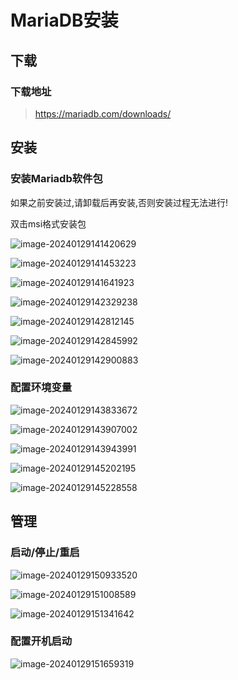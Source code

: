 # MariaDB安装

## 下载

### 下载地址

> https://mariadb.com/downloads/

## 安装

### 安装Mariadb软件包

如果之前安装过,请卸载后再安装,否则安装过程无法进行!

双击msi格式安装包

![image-20240129141420629](images/mariadb/image-20240129141420629.png)

![image-20240129141453223](images/mariadb/image-20240129141453223.png)

![image-20240129141641923](images/mariadb/image-20240129141641923.png)

![image-20240129142329238](images/mariadb/image-20240129142329238.png)

![image-20240129142812145](images/mariadb/image-20240129142812145.png)

![image-20240129142845992](images/mariadb/image-20240129142845992.png)

![image-20240129142900883](images/mariadb/image-20240129142900883.png)

### 配置环境变量

![image-20240129143833672](images/mariadb/image-20240129143833672.png)

![image-20240129143907002](images/mariadb/image-20240129143907002.png)

![image-20240129143943991](images/mariadb/image-20240129143943991.png)

![image-20240129145202195](images/mariadb/image-20240129145202195.png)

![image-20240129145228558](images/mariadb/image-20240129145228558.png)

## 管理

### 启动/停止/重启

![image-20240129150933520](images/mariadb/image-20240129150933520.png)

![image-20240129151008589](images/mariadb/image-20240129151008589.png)

![image-20240129151341642](images/mariadb/image-20240129151341642.png)

### 配置开机启动

![image-20240129151659319](images/mariadb/image-20240129151659319.png)